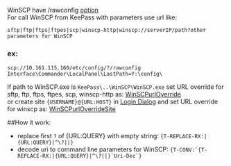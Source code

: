 WinSCP have /rawconfig [option](https://winscp.net/eng/docs/rawconfig)   
For call WinSCP from KeePass with parameters use url like:
```
sftp|ftp|ftps|ftpes|scp|winscp-http|winscp://serverIP/path?other parameters for WinSCP
```
### ex:
```
scp://10.161.115.160/etc/config/?/rawconfig Interface\Commander\LocalPanel\LastPath=Y:\config\
```
If path to WinSCP.exe is ```KeePass\..\WinSCP\WinSCP.exe```
set URL override for sftp, ftp, ftps, ftpes, scp, winscp-http as: [WinSCPurlOverride](WinSCPurlOverride)   
or create site ```{USERNAME}@{URL:HOST}``` in [Login Dialog](https://winscp.net/eng/docs/ui_login) and set URL override for winscp as: [WinSCPurlOverrideSite](WinSCPurlOverrideSite)   

##How it work:
- replace first ```?``` of {URL:QUERY} with empty string: ```{T-REPLACE-RX:|{URL:QUERY}|^\?||}```
- decode uri to command line parameters for WinSCP: ```{T-CONV:`{T-REPLACE-RX:|{URL:QUERY}|^\?||}`Uri-Dec`}```
